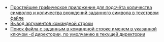 - [Простейшее графическое приложение для подсчёта количества символов и количества вхождений заданного символа в текстовом файле](count-characters/)
- [Вывод аргументов командной строки](cli-arguments-output/)
- [Поиск файла с заданным в командной строке именем в указанной ключом -d директории, по умолчанию в текущей директории](find/)
